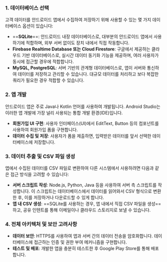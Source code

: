 ### 1. 데이터베이스 선택

고객 데이터를 안드로이드 앱에서 수집하여 저장하기 위해 사용할 수 있는 몇 가지 데이터베이스 옵션이 있습니다:

- ==**SQLite**==: 안드로이드 내장 데이터베이스로, 대부분의 안드로이드 앱에서 사용하기에 적합하며, 외부 서버 없이도 장치 내에서 직접 작동합니다.
- **Firebase Realtime Database 또는 Cloud Firestore**: 구글에서 제공하는 클라우드 기반 데이터베이스로, 실시간 데이터 동기화 기능을 제공하며, 여러 사용자가 동시에 접근할 경우에 적합합니다.
- **MySQL, PostgreSQL**: 서버 기반의 관계형 데이터베이스로, 앱이 서버와 통신하여 데이터를 저장하고 관리할 수 있습니다. 대규모 데이터를 처리하고 보다 복잡한 쿼리가 필요한 경우 적합할 수 있습니다.

### 2. 앱 개발

안드로이드 앱은 주로 Java나 Kotlin 언어를 사용하여 개발됩니다. Android Studio는 이러한 앱 개발에 가장 널리 사용되는 통합 개발 환경(IDE)입니다.

- **회원가입 UI 구현**: 사용자 인터페이스(UI)에서 EditText, Button 등의 컴포넌트를 사용하여 회원가입 폼을 구현합니다.
- **데이터 수집 및 저장**: 사용자가 폼을 제출하면, 입력받은 데이터를 앞서 선택한 데이터베이스에 저장합니다.

### 3. 데이터 추출 및 CSV 파일 생성

앱에서 수집된 데이터를 CSV 파일로 변환하여 다른 시스템에서 사용하려면 다음과 같은 접근 방식을 고려할 수 있습니다:

- **서버 스크립트 작성**: Node.js, Python, Java 등을 사용하여 서버 측 스크립트를 작성합니다. 이 스크립트는 데이터베이스에서 데이터를 읽어와서 CSV 형식으로 변환한 후, 이를 저장하거나 다운로드할 수 있게 합니다.
- **앱 내 CSV 생성**: ==SQLite를 사용하는 경우, 앱 내에서 직접 CSV 파일을 생성==하고, 공유 인텐트를 통해 이메일이나 클라우드 스토리지로 보낼 수 있습니다.

### 4. 전체 아키텍처 및 보안 고려사항

- **데이터 보안**: HTTPS를 사용하여 앱과 서버 간의 데이터 전송을 암호화합니다. 데이터베이스에 접근하는 인증 및 권한 부여 메커니즘을 구현합니다.
- **테스트 및 배포**: 개발한 앱을 충분히 테스트한 후 Google Play Store를 통해 배포합니다.